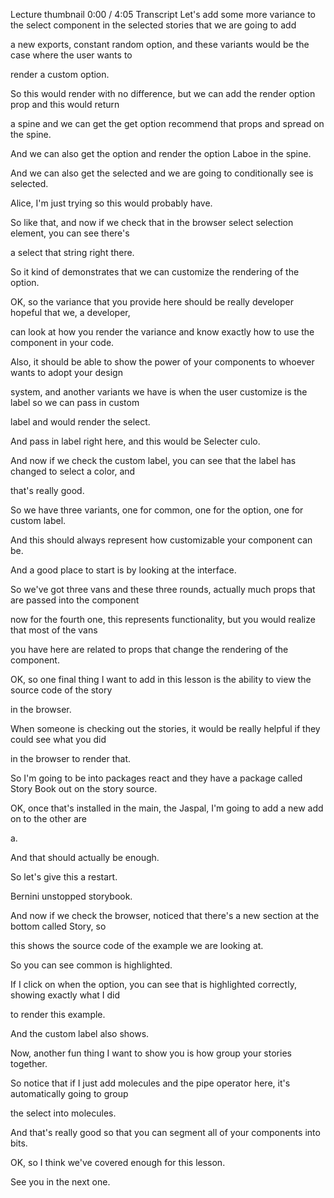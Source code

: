 Lecture thumbnail
0:00 / 4:05
Transcript
Let's add some more variance to the select component in the selected stories that we are going to add

a new exports, constant random option, and these variants would be the case where the user wants to

render a custom option.

So this would render with no difference, but we can add the render option prop and this would return

a spine and we can get the get option recommend that props and spread on the spine.

And we can also get the option and render the option Laboe in the spine.

And we can also get the selected and we are going to conditionally see is selected.

Alice, I'm just trying so this would probably have.

So like that, and now if we check that in the browser select selection element, you can see there's

a select that string right there.

So it kind of demonstrates that we can customize the rendering of the option.

OK, so the variance that you provide here should be really developer hopeful that we, a developer,

can look at how you render the variance and know exactly how to use the component in your code.

Also, it should be able to show the power of your components to whoever wants to adopt your design

system, and another variants we have is when the user customize is the label so we can pass in custom

label and would render the select.

And pass in label right here, and this would be Selecter culo.

And now if we check the custom label, you can see that the label has changed to select a color, and

that's really good.

So we have three variants, one for common, one for the option, one for custom label.

And this should always represent how customizable your component can be.

And a good place to start is by looking at the interface.

So we've got three vans and these three rounds, actually much props that are passed into the component

now for the fourth one, this represents functionality, but you would realize that most of the vans

you have here are related to props that change the rendering of the component.

OK, so one final thing I want to add in this lesson is the ability to view the source code of the story

in the browser.

When someone is checking out the stories, it would be really helpful if they could see what you did

in the browser to render that.

So I'm going to be into packages react and they have a package called Story Book out on the story source.

OK, once that's installed in the main, the Jaspal, I'm going to add a new add on to the other are

a.

And that should actually be enough.

So let's give this a restart.

Bernini unstopped storybook.

And now if we check the browser, noticed that there's a new section at the bottom called Story, so

this shows the source code of the example we are looking at.

So you can see common is highlighted.

If I click on when the option, you can see that is highlighted correctly, showing exactly what I did

to render this example.

And the custom label also shows.

Now, another fun thing I want to show you is how group your stories together.

So notice that if I just add molecules and the pipe operator here, it's automatically going to group

the select into molecules.

And that's really good so that you can segment all of your components into bits.

OK, so I think we've covered enough for this lesson.

See you in the next one.
